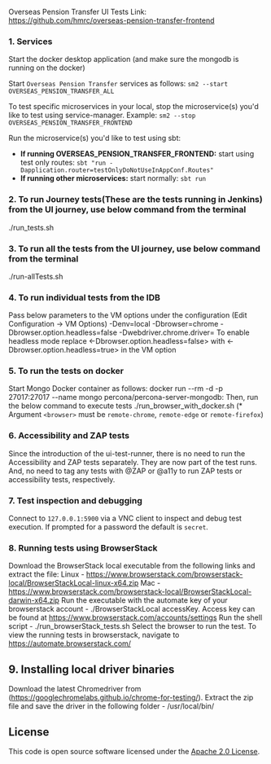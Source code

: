 Overseas Pension Transfer UI Tests
Link: https://github.com/hmrc/overseas-pension-transfer-frontend

### 1. Services
Start the docker desktop application (and make sure the mongodb is running on the docker)

Start `Overseas Pension Transfer` services as follows:
`sm2 --start OVERSEAS_PENSION_TRANSFER_ALL`

To test specific microservices in your local, stop the microservice(s) you'd like to test using service-manager.
Example: `sm2 --stop OVERSEAS_PENSION_TRANSFER_FRONTEND`

Run the microservice(s) you'd like to test using sbt:

- **If running OVERSEAS_PENSION_TRANSFER_FRONTEND:** start using test only routes: `sbt "run -Dapplication.router=testOnlyDoNotUseInAppConf.Routes"`
- **If running other microservices:** start normally: `sbt run`


### 2. To run Journey tests(These are the tests running in Jenkins) from the UI journey, use below command from the terminal
./run_tests.sh

### 3. To run all the tests from the UI journey, use below command from the terminal
./run-allTests.sh 

### 4. To run individual tests from the IDB
Pass below parameters to the VM options under the configuration (Edit Configuration -> VM Options)
-Denv=local -Dbrowser=chrome -Dbrowser.option.headless=false -Dwebdriver.chrome.driver=<pathOfTheDriver>
To enable headless mode replace <-Dbrowser.option.headless=false> with <-Dbrowser.option.headless=true> in the VM option

### 5. To run the tests on docker
Start Mongo Docker container as follows:
docker run --rm -d -p 27017:27017 --name mongo percona/percona-server-mongodb:<version>
Then, run the below command to execute tests 
./run_browser_with_docker.sh <browser>
(* Argument `<browser>` must be `remote-chrome`, `remote-edge` or `remote-firefox`)

### 6. Accessibility and ZAP tests
Since the introduction of the ui-test-runner, there is no need to run the Accessibility and ZAP tests separately. They are now part of the test runs. 
And, no need to tag any tests with @ZAP or @a11y to run ZAP tests or accessibility tests, respectively. 

### 7. Test inspection and debugging
Connect to `127.0.0.1:5900` via a VNC client to inspect and debug test execution.
If prompted for a password the default is `secret`.

### 8. Running tests using BrowserStack
Download the BrowserStack local executable from the following links and extract the file: Linux - https://www.browserstack.com/browserstack-local/BrowserStackLocal-linux-x64.zip Mac - https://www.browserstack.com/browserstack-local/BrowserStackLocal-darwin-x64.zip
Run the executable with the automate key of your browserstack account - ./BrowserStackLocal accessKey. Access key can be found at https://www.browserstack.com/accounts/settings
Run the shell script - ./run_browserStack_tests.sh
Select the browser to run the test.
To view the running tests in browserstack, navigate to https://automate.browserstack.com/

## 9. Installing local driver binaries
Download the latest Chromedriver from (https://googlechromelabs.github.io/chrome-for-testing/).
Extract the zip file and save the driver in the following folder - /usr/local/bin/

## License
This code is open source software licensed under
the [Apache 2.0 License]("http://www.apache.org/licenses/LICENSE-2.0.html").
